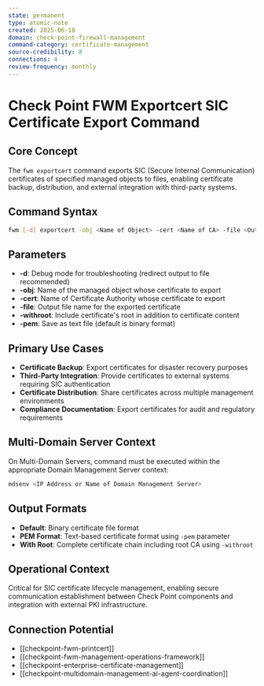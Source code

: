 ```yaml
---
state: permanent
type: atomic-note
created: 2025-06-18
domain: check-point-firewall-management
command-category: certificate-management
source-credibility: 8
connections: 4
review-frequency: monthly
---
```


# Check Point FWM Exportcert SIC Certificate Export Command

## Core Concept
The `fwm exportcert` command exports SIC (Secure Internal Communication) certificates of specified managed objects to files, enabling certificate backup, distribution, and external integration with third-party systems.

## Command Syntax
```bash
fwm [-d] exportcert -obj <Name of Object> -cert <Name of CA> -file <Output File> [-withroot] [-pem]
```

## Parameters
- **-d**: Debug mode for troubleshooting (redirect output to file recommended)
- **-obj**: Name of the managed object whose certificate to export
- **-cert**: Name of Certificate Authority whose certificate to export
- **-file**: Output file name for the exported certificate
- **-withroot**: Include certificate's root in addition to certificate content
- **-pem**: Save as text file (default is binary format)

## Primary Use Cases
- **Certificate Backup**: Export certificates for disaster recovery purposes
- **Third-Party Integration**: Provide certificates to external systems requiring SIC authentication
- **Certificate Distribution**: Share certificates across multiple management environments
- **Compliance Documentation**: Export certificates for audit and regulatory requirements

## Multi-Domain Server Context
On Multi-Domain Servers, command must be executed within the appropriate Domain Management Server context:
```bash
mdsenv <IP Address or Name of Domain Management Server>
```

## Output Formats
- **Default**: Binary certificate file format
- **PEM Format**: Text-based certificate format using `-pem` parameter
- **With Root**: Complete certificate chain including root CA using `-withroot`

## Operational Context
Critical for SIC certificate lifecycle management, enabling secure communication establishment between Check Point components and integration with external PKI infrastructure.

## Connection Potential
- [[checkpoint-fwm-printcert]]
- [[checkpoint-fwm-management-operations-framework]]
- [[checkpoint-enterprise-certificate-management]]
- [[checkpoint-multidomain-management-ai-agent-coordination]]